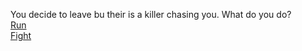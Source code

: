 You decide to leave bu their is a killer chasing you. What do you do?  
[Run](tired.md)  
[Fight](fight.m)
